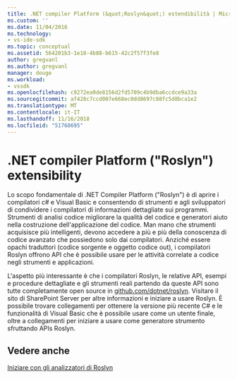 ```yaml
---
title: .NET compiler Platform (&quot;Roslyn&quot;) estendibilità | Microsoft Docs
ms.custom: ''
ms.date: 11/04/2016
ms.technology:
- vs-ide-sdk
ms.topic: conceptual
ms.assetid: 564201b3-1e18-4b88-b615-42c2f57f3fe8
author: gregvanl
ms.author: gregvanl
manager: douge
ms.workload:
- vssdk
ms.openlocfilehash: c9272ea9de8156d2fd5709c4b9dba6ccdce9a33a
ms.sourcegitcommit: af428c7ccd007e668ec0dd8697c88fc5d8bca1e2
ms.translationtype: MT
ms.contentlocale: it-IT
ms.lasthandoff: 11/16/2018
ms.locfileid: "51768695"
---
```

# <a name="net-compiler-platform-quotroslynquot-extensibility"></a>.NET compiler Platform (&quot;Roslyn&quot;) extensibility
Lo scopo fondamentale di .NET Compiler Platform ("Roslyn") è di aprire i compilatori c# e Visual Basic e consentendo di strumenti e agli sviluppatori di condividere i compilatori di informazioni dettagliate sui programmi. Strumenti di analisi codice migliorare la qualità del codice e generatori aiuto nella costruzione dell'applicazione del codice. Man mano che strumenti acquisisce più intelligenti, devono accedere a più e più della conoscenza di codice avanzato che possiedono solo dai compilatori. Anziché essere opachi traduttori (codice sorgente e oggetto codice out), i compilatori Roslyn offrono API che è possibile usare per le attività correlate a codice negli strumenti e applicazioni.

 L'aspetto più interessante è che i compilatori Roslyn, le relative API, esempi e procedure dettagliate e gli strumenti reali partendo da queste API sono tutte completamente open source in [github.com/dotnet/roslyn](https://github.com/dotnet/Roslyn). Visitare il sito di SharePoint Server per altre informazioni e iniziare a usare Roslyn. È possibile trovare collegamenti per ottenere la versione più recente C# e le funzionalità di Visual Basic che è possibile usare come un utente finale, oltre a collegamenti per iniziare a usare come generatore strumento sfruttando APIs Roslyn.

## <a name="see-also"></a>Vedere anche
 [Iniziare con gli analizzatori di Roslyn](../extensibility/getting-started-with-roslyn-analyzers.md)
